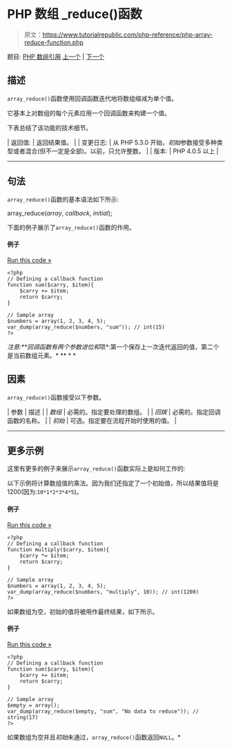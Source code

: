 # PHP 数组 _reduce()函数

> 原文：<https://www.tutorialrepublic.com/php-reference/php-array-reduce-function.php>

题目: [PHP 数组引用](php-array-functions.php) [上一个](php-array-rand-function.php) | [下一个](php-array-replace-function.php)

## 描述

`array_reduce()`函数使用回调函数迭代地将数组缩减为单个值。

它基本上对数组的每个元素应用一个回调函数来构建一个值。

下表总结了该功能的技术细节。

| 返回值: | 返回结果值。 |
| 变更日志: | 从 PHP 5.3.0 开始，*初始*参数接受多种类型或者混合(但不一定是全部)。以前，只允许整数。 |
| 版本: | PHP 4.0.5 以上 |

* * *

## 句法

`array_reduce()`函数的基本语法如下所示:

array_reduce(*array*, *callback*, *initial*);

下面的例子展示了`array_reduce()`函数的作用。

#### 例子

[Run this code »](../codelab.php?topic=php&file=reduce-the-array-to-a-single-value "Run this code to view the output")

```
<?php
// Defining a callback function
function sum($carry, $item){
    $carry += $item;
    return $carry;
}

// Sample array
$numbers = array(1, 2, 3, 4, 5);
var_dump(array_reduce($numbers, "sum")); // int(15)
?>
```

 ***注意:**回调函数有两个参数*进位*和*项*:第一个保存上一次迭代返回的值，第二个是当前数组元素。*  ** * *

## 因素

`array_reduce()`函数接受以下参数。

| 参数 | 描述 |
| *数组* | 必需的。指定要处理的数组。 |
| *回拨* | 必需的。指定回调函数的名称。 |
| *初始* | 可选。指定要在流程开始时使用的值。 |

* * *

## 更多示例

这里有更多的例子来展示`array_reduce()`函数实际上是如何工作的:

以下示例将计算数组值的乘法。因为我们还指定了一个初始值，所以结果值将是 1200(因为:`10*1*2*3*4*5`)。

#### 例子

[Run this code »](../codelab.php?topic=php&file=set-initial-value-while-reducing-an-array "Run this code to view the output")

```
<?php
// Defining a callback function
function multiply($carry, $item){
    $carry *= $item;
    return $carry;
}

// Sample array
$numbers = array(1, 2, 3, 4, 5);
var_dump(array_reduce($numbers, "multiply", 10)); // int(1200)
?>
```

如果数组为空，初始的值将被用作最终结果，如下所示。

#### 例子

[Run this code »](../codelab.php?topic=php&file=reducing-an-empty-array "Run this code to view the output")

```
<?php
// Defining a callback function
function sum($carry, $item){
    $carry += $item;
    return $carry;
}

// Sample array
$empty = array();
var_dump(array_reduce($empty, "sum", "No data to reduce")); // string(17)
?>
```

如果数组为空并且*初始*未通过，`array_reduce()`函数返回`NULL`。*